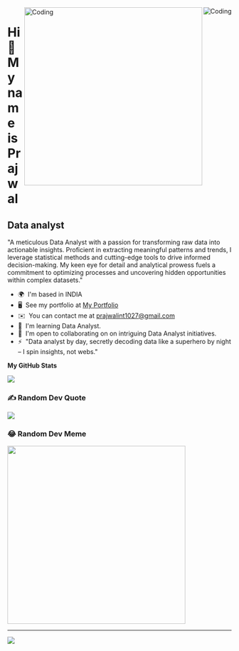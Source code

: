 <img align="right" alt="Coding" width="" src="https://media.tenor.com/rePDfDWO3XoAAAAd/hacking.gif">
<img align="right" alt="Coding" width="400" src="https://media.tenor.com/rePDfDWO3XoAAAAd/hacking.gif">

Hi 👋 My name is Prajwal
========================

Data analyst
------------

"A meticulous Data Analyst with a passion for transforming raw data into actionable insights. Proficient in extracting meaningful patterns and trends, I leverage statistical methods and cutting-edge tools to drive informed decision-making. My keen eye for detail and analytical prowess fuels a commitment to optimizing processes and uncovering hidden opportunities within complex datasets."

* 🌍  I'm based in INDIA
* 🖥️  See my portfolio at [My Portfolio](http://prajwalda.000webhostapp.com/prajwal/)
* ✉️  You can contact me at [prajwalint1027@gmail.com](mailto:prajwalint1027@gmail.com)
* 🧠  I'm learning Data Analyst.
* 🤝  I'm open to collaborating on on intriguing Data Analyst initiatives.
* ⚡  "Data analyst by day, secretly decoding data like a superhero by night – I spin insights, not webs."



<b>My GitHub Stats</b>

<a href="http://www.github.com/PrajwalDataAnalyst"><img src="https://github-readme-streak-stats.herokuapp.com/?user=PrajwalDataAnalyst&stroke=ffffff&background=1c1917&ring=0891b2&fire=0891b2&currStreakNum=ffffff&currStreakLabel=0891b2&sideNums=ffffff&sideLabels=ffffff&dates=ffffff&hide_border=true" /></a>
### ✍️ Random Dev Quote
![](https://quotes-github-readme.vercel.app/api?type=vetical&theme=radical)



### 😂 Random Dev Meme
<img src='https://randommeme-five.vercel.app/' style="height: 400px;"/>

---
[![](https://visitcount.itsvg.in/api?id=Prajwal_Data_Analyst&icon=0&color=0)](https://visitcount.itsvg.in)



  
<!-- Proudly created with GPRM ( https://gprm.itsvg.in ) -->
